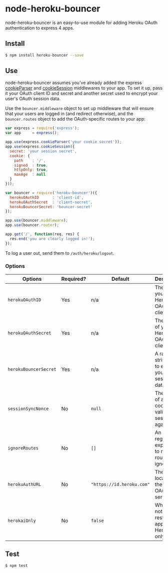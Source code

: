 # node-heroku-bouncer

node-heroku-bouncer is an easy-to-use module for adding Heroku OAuth
authentication to express 4 apps.

## Install

```sh
$ npm install heroku-bouncer --save
```

## Use

node-heroku-bouncer assumes you've already added the express
[cookieParser][cookieParser] and [cookieSession][cookieSession] middlewares to
your app. To set it up, pass it your OAuth client ID and secret and another
secret used to encrypt your user's OAuth session data.

Use the `bouncer.middleware` object to set up middleware that will ensure that
your users are logged in (and redirect otherwise), and the `bouncer.routes`
object to add the OAuth-specific routes to your app:

```javascript
var express = require('express');
var app     = express();

app.use(express.cookieParser('your cookie secret'));
app.use(express.cookieSession({
  secret: 'your session secret',
  cookie: {
    path    : '/',
    signed  : true,
    httpOnly: true,
    maxAge  : null
  }
}));

var bouncer = require('heroku-bouncer')({
  herokuOAuthID      : 'client-id',
  herokuOAuthSecret  : 'client-secret',
  herokuBouncerSecret: 'bouncer-secret'
});

app.use(bouncer.middleware);
app.use(bouncer.router);

app.get('/', function(req, res) {
  res.end('you are clearly logged in!');
});
```

To log a user out, send them to `/auth/heroku/logout`.

### Options

| Options | Required? | Default | Description |
|---------|-----------|---------|-------------|
| `herokuOAuthID` | Yes | n/a | The ID of your Heroku OAuth client |
| `herokuOAuthSecret` | Yes | n/a | The secret of your Heroku OAuth client |
| `herokuBouncerSecret` | Yes | n/a | A random string used to encrypt your user session data |
| `sessionSyncNonce` | No | `null` | The name of a nonce cookie to validate sessions against |
| `ignoreRoutes` | No | `[]` | An array of regular expressions to match routes to be ignored |
| `herokuAuthURL` | No | `"https://id.heroku.com"` | The location of the Heroku OAuth server |
| `herokaiOnly` | No | `false` | Whether or not to restrict the app to Herokai only |

## Test

```sh
$ npm test
```

[cookieParser]:  http://expressjs.com/3x/api.html#cookieParser
[cookieSession]: http://expressjs.com/3x/api.html#cookieSession
